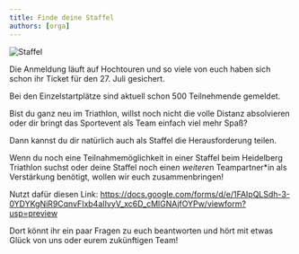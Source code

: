 ```yaml
---
title: Finde deine Staffel
authors: [orga]
---
```


![Staffel](/blog/20250202_staffelboerse.png)

Die Anmeldung läuft auf Hochtouren und so viele von euch haben sich schon ihr Ticket für den 27. Juli gesichert. 

Bei den Einzelstartplätze sind aktuell schon 500 Teilnehmende gemeldet.

Bist du ganz neu im Triathlon, willst noch nicht die volle Distanz absolvieren oder dir bringt das Sportevent als Team einfach viel mehr Spaß?

Dann kannst du dir natürlich auch als Staffel die Herausforderung teilen.

Wenn du noch eine Teilnahmemöglichkeit in einer Staffel beim Heidelberg Triathlon suchst oder deine Staffel noch eine*n weitere*n Teampartner*in als Verstärkung benötigt, wollen wir euch zusammenbringen!

Nutzt dafür diesen Link: https://docs.google.com/forms/d/e/1FAIpQLSdh-3-0YDYKgNiR9CqnvFIxb4aIIvyV_xc6D_cMlGNAjfOYPw/viewform?usp=preview

Dort könnt ihr ein paar Fragen zu euch beantworten und hört mit etwas Glück von uns oder eurem zukünftigen Team!
